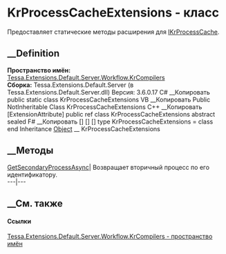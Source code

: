 # KrProcessCacheExtensions - класс
Предоставляет статические методы расширения для
[IKrProcessCache](T_Tessa_Extensions_Default_Server_Workflow_KrCompilers_IKrProcessCache.htm).
## __Definition
 **Пространство имён:**
[Tessa.Extensions.Default.Server.Workflow.KrCompilers](N_Tessa_Extensions_Default_Server_Workflow_KrCompilers.htm)  
 **Сборка:** Tessa.Extensions.Default.Server (в
Tessa.Extensions.Default.Server.dll) Версия: 3.6.0.17
C# __Копировать
     public static class KrProcessCacheExtensions
VB __Копировать
    <ExtensionAttribute>
    Public NotInheritable Class KrProcessCacheExtensions
C++ __Копировать
    [ExtensionAttribute]
    public ref class KrProcessCacheExtensions abstract sealed
F# __Копировать
     [<AbstractClassAttribute>]
    [<SealedAttribute>]
    [<ExtensionAttribute>]
    type KrProcessCacheExtensions = class end
Inheritance
    [Object](https://learn.microsoft.com/dotnet/api/system.object) __ KrProcessCacheExtensions
##  __Методы
[GetSecondaryProcessAsync](M_Tessa_Extensions_Default_Server_Workflow_KrCompilers_KrProcessCacheExtensions_GetSecondaryProcessAsync.htm)|
Возвращает вторичный процесс по его идентификатору.  
---|---  
## __См. также
#### Ссылки
[Tessa.Extensions.Default.Server.Workflow.KrCompilers - пространство
имён](N_Tessa_Extensions_Default_Server_Workflow_KrCompilers.htm)
